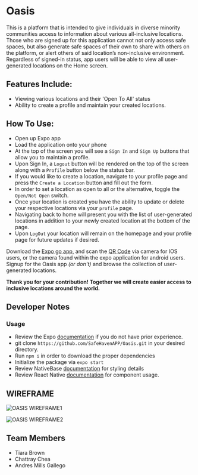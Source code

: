 # Oasis

This is a platform that is intended to give individuals in diverse minority communities access to information about various all-inclusive locations. Those who are signed up for this application cannot not only access safe spaces, but also generate safe spaces of their own to share with others on the platform, or alert others of said location’s non-inclusive environment. Regardless of signed-in status, app users will be able to view all user-generated locations on the Home screen.

## Features Include:

- Viewing various locations and their 'Open To All' status
- Ability to create a profile and maintain your created locations.

## How To Use:

- Open up Expo app
- Load the application onto your phone
- At the top of the screen you will see a `Sign In` and `Sign Up` buttons that allow you to maintain a profile.
- Upon Sign In, a `Logout` button will be rendered on the top of the screen along with a `Profile` button below the status bar.
- If you would like to create a location, navigate to your profile page and press the `Create a Location` button and fill out the form.
- In order to set a location as open to all or the alternative, toggle the `Open/Not Open` switch.
- Once your location is created you have the ability to update or delete your respective locations via your `profile` page.
- Navigating back to home will present you with the list of user-generated locations in addition to your newly created location at the bottom of the page. 
- Upon `LogOut` your location will remain on the homepage and your profile page for future updates if desired. 

Download the [Expo go app](https://expo.dev/@tiarabcodes1/js-401d46-class-41), and scan the [QR Code](https://expo.dev/@tiarabcodes1/Oasis) via camera for IOS users, or the camera found within the expo application for android users. Signup for the Oasis app *(or don't)* and browse the collection of user-generated locations.

**Thank you for your contribution! Together we will create easier access to inclusive locations around the world.**

## Developer Notes

### Usage
- Review the Expo [documentation](https://docs.expo.dev/) if you do not have prior experience.
- git clone `https://github.com/SafeHavenAPP/Oasis.git` in your desired directory.
- Run `npm i` in order to download the proper dependencies
- Initialize the package via `expo start`
- Review NativeBase [documentation](https://nativebase.io/) for styling details
- Review React Native [documentation](https://reactnative.dev/) for component usage.


## WIREFRAME

![OASIS WIREFRAME1](https://user-images.githubusercontent.com/90294860/169873896-70f59583-6d49-45f9-aa0b-7cd73c27b32c.png)

![OASIS WIREFRAME2](https://user-images.githubusercontent.com/90294860/169873907-0a67a141-a777-4dab-b926-9df1015c706e.png)


## Team Members

- Tiara Brown
- Chattray Chea
- Andres Mills Gallego
